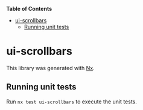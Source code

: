 <!-- START doctoc generated TOC please keep comment here to allow auto update -->
<!-- DON'T EDIT THIS SECTION, INSTEAD RE-RUN doctoc TO UPDATE -->
**Table of Contents**

- [ui-scrollbars](#ui-scrollbars)
  - [Running unit tests](#running-unit-tests)

<!-- END doctoc generated TOC please keep comment here to allow auto update -->

# ui-scrollbars

This library was generated with [Nx](https://nx.dev).


## Running unit tests

Run `nx test ui-scrollbars` to execute the unit tests.

